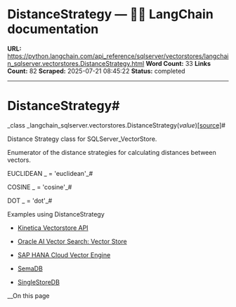 # DistanceStrategy — 🦜🔗 LangChain  documentation

**URL:** https://python.langchain.com/api_reference/sqlserver/vectorstores/langchain_sqlserver.vectorstores.DistanceStrategy.html
**Word Count:** 33
**Links Count:** 82
**Scraped:** 2025-07-21 08:45:22
**Status:** completed

---

# DistanceStrategy\#

_class _langchain\_sqlserver.vectorstores.DistanceStrategy\(_value_\)[\[source\]](https://python.langchain.com/api_reference/_modules/langchain_sqlserver/vectorstores.html#DistanceStrategy)\#     

Distance Strategy class for SQLServer\_VectorStore.

Enumerator of the distance strategies for calculating distances between vectors.

EUCLIDEAN _ = 'euclidean'_\#     

COSINE _ = 'cosine'_\#     

DOT _ = 'dot'_\#     

Examples using DistanceStrategy

  * [Kinetica Vectorstore API](https://python.langchain.com/docs/integrations/vectorstores/kinetica/)

  * [Oracle AI Vector Search: Vector Store](https://python.langchain.com/docs/integrations/vectorstores/oracle/)

  * [SAP HANA Cloud Vector Engine](https://python.langchain.com/docs/integrations/vectorstores/sap_hanavector/)

  * [SemaDB](https://python.langchain.com/docs/integrations/vectorstores/semadb/)

  * [SingleStoreDB](https://python.langchain.com/docs/integrations/vectorstores/singlestoredb/)

__On this page